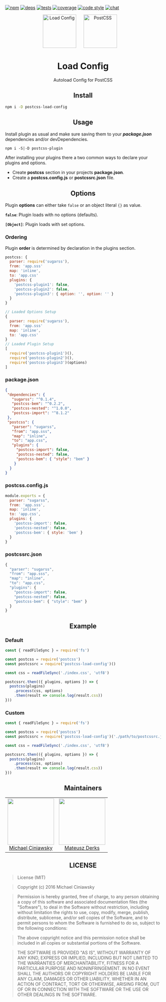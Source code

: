 [![npm][npm]][npm-url]
[![deps][deps]][deps-url]
[![tests][travis]][travis-url]
[![coverage][cover]][cover-url]
[![code style][style]][style-url]
[![chat][chat]][chat-url]

<div align="center">
  <img width="108" height="108" title="Load Config" src="http://michael-ciniawsky.github.io/postcss-load-config/logo.svg">
  <a href="https://github.com/postcss/postcss">
    <img width="108" height="108" title="PostCSS"           src="http://postcss.github.io/postcss/logo.svg" hspace="20">
  </a>
  <h1>Load Config</h1>
  <p>Autoload Config for PostCSS<p>
</div>

<h2 align="center">Install</h2>

```bash
npm i -D postcss-load-config
```

<h2 align="center">Usage</h2>

Install plugin as usual and make sure saving them to your ***package.json*** dependencies and/or devDependencies.

```
npm i -S|-D postcss-plugin
```

After installing your plugins there a two common ways to declare your plugins and options.

- Create **postcss** section in your projects **package.json**.
- Create a **postcss.config.js**  or  **postcssrc.json** file.

<h2 align="center">Options</h2>

Plugin **options** can either take `false` or an object literal `{}`
as value.

**`false`**: Plugin loads with no options (defaults).

**`[Object]`**: Plugin loads with set options.

### Ordering

Plugin **order** is determined by declaration in the plugins section.

```js
postcss: {
  parser: require('sugarss'),
  from: 'app.sss'
  map: 'inline',
  to: 'app.css'
  plugins: {
    'postcss-plugin1': false,
    'postcss-plugin2': false,
    'postcss-plugin3': { option: '', option: '' }
  }
}

// Loaded Options Setup
{
  parser: require('sugarss'),
  from: 'app.sss'
  map: 'inline',
  to: 'app.css'
}
// Loaded Plugin Setup
[
  require('postcss-plugin1')(),
  require('postcss-plugin2')(),
  require('postcss-plugin3')(options)
]
```

### package.json

```json
{
 "dependencies": {
   "sugarss": "^0.1.4",
   "postcss-bem": "^0.2.2",
   "postcss-nested": "^1.0.0",
   "postcss-import": "^8.1.2"
 },
 "postcss": {
   "parser": "sugarss",
   "from": "app.sss",
   "map": "inline",
   "to": "app.css",
   "plugins": {
     "postcss-import": false,
     "postcss-nested": false,
     "postcss-bem": { "style": "bem" }
    }
  }
}
```

### postcss.config.js

```js
module.exports = {
  parser: "sugarss",
  from: 'app.sss',
  map: 'inline',
  to: 'app.css',
  plugins: {
    'postcss-import': false,
    'postcss-nested': false,
    'postcss-bem': { style: 'bem' }  
  }
}
```
### postcssrc.json

```js
{
  "parser": "sugarss",
  "from": "app.sss",
  "map": "inline",
  "to": "app.css",
  "plugins": {
    "postcss-import": false,
    "postcss-nested": false,
    "postcss-bem": { "style": "bem" }
  }
}
```

<h2 align="center">Example</h2>

### Default

```js
const { readFileSync } = require('fs')

const postcss = require('postcss')
const postcssrc = require('postcss-load-config')()

const css = readFileSync('./index.css', 'utf8')

postcssrc.then(({ plugins, options }) => {
  postcss(plugins)
    .process(css, options)
    .then(result => console.log(result.css))
}))
```

### Custom

```js
const { readFileSync } = require('fs')

const postcss = require('postcss')
const postcssrc = require('postcss-load-config')('./path/to/postcssrc.json')

const css = readFileSync('./index.css', 'utf8')

postcssrc.then(({ plugins, options }) => {
  postcss(plugins)
    .process(css, options)
    .then(result => console.log(result.css))
}))
```

<h2 align="center">Maintainers</h2>

<table>
  <tbody>
   <tr>
    <td align="center">
      <img width="150 height="150"
      src="https://avatars.githubusercontent.com/u/5419992?v=3&s=150">
      <br />
      <a href="https://github.com/michael-ciniawsky">Michael Ciniawsky</a>
    </td>
    <td align="center">
      <img width="150 height="150"
      src="https://avatars.githubusercontent.com/u/2437969?v=3&s=150">
      <br />
      <a href="https://github.com/ertrzyiks">Mateusz Derks</a>
    </td>
  </tr>
  <tbody>
</table>

<h2 align="center">LICENSE</h2>

> License (MIT)

> Copyright (c) 2016 Michael Ciniawsky

> Permission is hereby granted, free of charge, to any person obtaining a copy
of this software and associated documentation files (the "Software"), to deal
in the Software without restriction, including without limitation the rights
to use, copy, modify, merge, publish, distribute, sublicense, and/or sell
copies of the Software, and to permit persons to whom the Software is
furnished to do so, subject to the following conditions:

> The above copyright notice and this permission notice shall be included in all
copies or substantial portions of the Software.

> THE SOFTWARE IS PROVIDED "AS IS", WITHOUT WARRANTY OF ANY KIND, EXPRESS OR
IMPLIED, INCLUDING BUT NOT LIMITED TO THE WARRANTIES OF MERCHANTABILITY,
FITNESS FOR A PARTICULAR PURPOSE AND NONINFRINGEMENT. IN NO EVENT SHALL THE
AUTHORS OR COPYRIGHT HOLDERS BE LIABLE FOR ANY CLAIM, DAMAGES OR OTHER
LIABILITY, WHETHER IN AN ACTION OF CONTRACT, TORT OR OTHERWISE, ARISING FROM,
OUT OF OR IN CONNECTION WITH THE SOFTWARE OR THE USE OR OTHER DEALINGS IN THE
SOFTWARE.

[npm]: https://img.shields.io/npm/v/postcss-load-config.svg
[npm-url]: https://npmjs.com/package/postcss-load-config

[deps]: https://david-dm.org/michael-ciniawsky/postcss-load-config.svg
[deps-url]: https://david-dm.org/michael-ciniawsky/postcss-load-config

[style]: https://img.shields.io/badge/code%20style-standard-yellow.svg
[style-url]: http://standardjs.com/

[travis]: http://img.shields.io/travis/michael-ciniawsky/postcss-load-config.svg?branch=master
[travis-url]: https://travis-ci.org/michael-ciniawsky/postcss-load-config?branch=master

[cover]: https://coveralls.io/repos/github/michael-ciniawsky/postcss-load-config/badge.svg?branch=master
[cover-url]: https://coveralls.io/github/michael-ciniawsky/postcss-load-config?branch=master

[chat]: https://img.shields.io/gitter/room/postcss/postcss.svg?maxAge=2592000
[chat-url]: https://gitter.im/postcss/postcss
